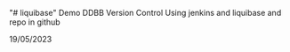 "# liquibase" 
Demo
DDBB Version Control
Using jenkins and liquibase
and repo in github

19/05/2023

